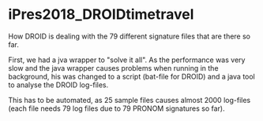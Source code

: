 # iPres2018_DROIDtimetravel
How DROID is dealing with the 79 different signature files that are there so far.

First, we had a jva wrapper to "solve it all".
As the performance was very slow and the java wrapper causes problems when running in the background, his was changed to a script (bat-file for DROID) and a java tool to analyse the DROID log-files.

This has to be automated, as 25 sample files causes almost 2000 log-files (each file needs 79 log files due to 79 PRONOM signatures so far).


